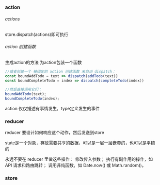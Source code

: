 ### action
###### actions
store.dispatch(actions)即可执行

###### action 创建函数
生成action的方法
为action包装一个函数

```JavaScript
//或者创建一个 被绑定的 action 创建函数 来自动 dispatch：
const boundAddTodo = text => dispatch(addTodo(text))
const boundCompleteTodo = index => dispatch(completeTodo(index))

//然后直接调用它们：
boundAddTodo(text);
boundCompleteTodo(index);
```
action 仅仅描述有事情发生，type定义发生的事件

### reducer
reducer 要设计如何响应这个动作，然后发送到store

state是一个对象，存放需要共享的数据，可以是一层一层嵌套的，也可以是平铺的

永远不要在 reducer 里做这些操作：
修改传入参数；
执行有副作用的操作，如 API 请求和路由跳转；
调用非纯函数，如 Date.now() 或 Math.random()。

### store

